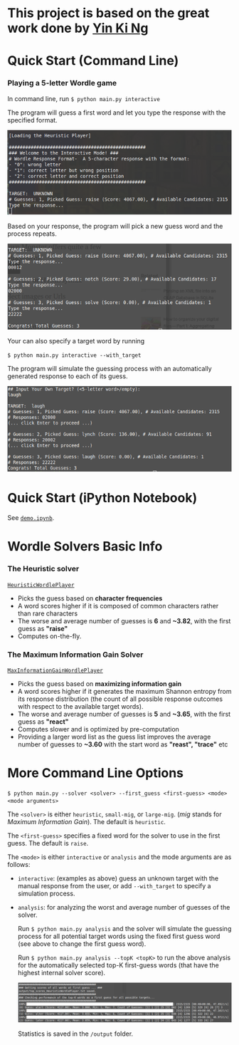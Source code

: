 # This project is based on the great work done by <a href="https://github.com/kiking0501/Wordle-Solver" target="_blank"><strong>Yin Ki Ng</strong></a>


# Quick Start (Command Line)

### Playing a 5-letter Wordle game

In command line, run `$ python main.py interactive`

The program will guess a first word and let you type the response with the specified format.

![Interactively guess a word](img/interactive_unknown_target.png)

Based on your response, the program will pick a new guess word and the process repeats.

![Interactively guess a word](img/interactive_unknown_target2.png)

Your can also specify a target word by running

``$ python main.py interactive --with_target``

The program will simulate the guessing process with an automatically generated response to each of its guess.

![Simulation](img/interactive_with_target.png)



# Quick Start (iPython Notebook)

See [``demo.ipynb``](/demo.ipynb).





# Wordle Solvers Basic Info

### The Heuristic solver

[``HeuristicWordlePlayer``](HeuristicWordlePlayer.py)

- Picks the guess based on **character frequencies**
- A word scores higher if it is composed of common characters rather than rare characters
- The worse and average number of guesses is **6** and **~3.82**, with the first guess as **"raise"**
- Computes on-the-fly.

### The Maximum Information Gain Solver

[``MaxInformationGainWordlePlayer``](MaxInformationGainWordlePlayer.py)

- Picks the guess based on **maximizing information gain**
- A word scores higher if it generates the maximum Shannon entropy from its response distribution (the count of all possible response outcomes with respect to the available target words).
- The worse and average number of guesses is **5** and **~3.65**, with the first guess as **"react"**
- Computes slower and is optimized by pre-computation
- Providing a larger word list as the guess list improves the average number of guesses to **~3.60** with the start word as **"reast", "trace"** etc





# More Command Line Options

``$ python main.py --solver <solver> --first_guess <first-guess> <mode> <mode arguments>``

The ``<solver>``  is either ``heuristic``, ``small-mig``, or ``large-mig``.  (*mig* stands for *Maximum Information Gain*). The default is ``heuristic``.

The ``<first-guess>`` specifies a fixed word for the solver to use in the first guess. The default is ``raise``.

The ``<mode>`` is either ``interactive`` or ``analysis`` and the mode arguments are as follows:

- ``interactive``: (examples as above) guess an unknown target with the manual response from the user, or add ``--with_target`` to specify a simulation process.

- ``analysis``: for analyzing the worst and average number of guesses of the solver.

  Run ``$ python main.py analysis`` and the solver will simulate the guessing process for all potential target words using the fixed first guess word (see above to change the first guess word).

  Run ``$ python main.py analysis --topK <topK>`` to run the above analysis for the automatically selected top-K first-guess words (that have the highest internal solver score).

  ![Analysis](img/analysis_topK.png)

  Statistics is saved in the ``/output`` folder.
